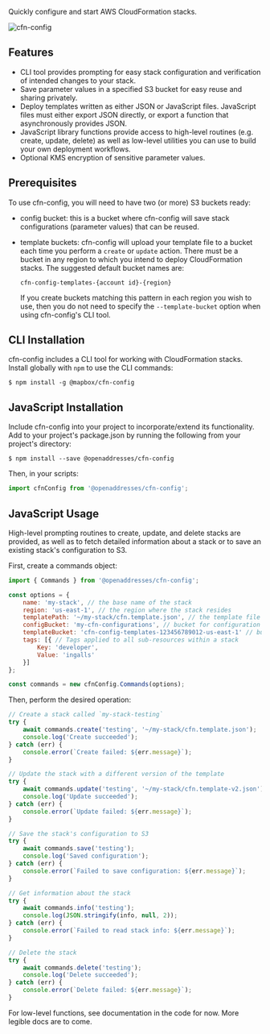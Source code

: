 Quickly configure and start AWS CloudFormation stacks.

![cfn-config](https://cloud.githubusercontent.com/assets/515424/17630129/c42d7e52-6072-11e6-8029-0a7aa3952193.gif)

## Features

- CLI tool provides prompting for easy stack configuration and verification of intended changes to your stack.
- Save parameter values in a specified S3 bucket for easy reuse and sharing privately.
- Deploy templates written as either JSON or JavaScript files. JavaScript files must either export JSON directly, or export a function that asynchronously provides JSON.
- JavaScript library functions provide access to high-level routines (e.g. create, update, delete) as well as low-level utilities you can use to build your own deployment workflows.
- Optional KMS encryption of sensitive parameter values.

## Prerequisites

To use cfn-config, you will need to have two (or more) S3 buckets ready:

- config bucket: this is a bucket where cfn-config will save stack configurations (parameter values) that can be reused.

- template buckets: cfn-config will upload your template file to a bucket each time you perform a `create` or `update` action. There must be a bucket in any region to which you intend to deploy CloudFormation stacks. The suggested default bucket names are:

  ```
  cfn-config-templates-{account id}-{region}
  ```

  If you create buckets matching this pattern in each region you wish to use, then you do not need to specify the `--template-bucket` option when using cfn-config's CLI tool.

## CLI Installation

cfn-config includes a CLI tool for working with CloudFormation stacks. Install globally with `npm` to use the CLI commands:

```
$ npm install -g @mapbox/cfn-config
```

## JavaScript Installation

Include cfn-config into your project to incorporate/extend its functionality. Add to your project's package.json by running the following from your project's directory:

```
$ npm install --save @openaddresses/cfn-config
```

Then, in your scripts:

```js
import cfnConfig from '@openaddresses/cfn-config';
```

## JavaScript Usage

High-level prompting routines to create, update, and delete stacks are provided, as well as to fetch detailed information about a stack or to save an existing stack's configuration to S3.

First, create a commands object:

```js
import { Commands } from '@openaddresses/cfn-config';

const options = {
    name: 'my-stack', // the base name of the stack
    region: 'us-east-1', // the region where the stack resides
    templatePath: '~/my-stack/cfn.template.json', // the template file
    configBucket: 'my-cfn-configurations', // bucket for configuration files
    templateBucket: 'cfn-config-templates-123456789012-us-east-1' // bucket for templates
    tags: [{ // Tags applied to all sub-resources within a stack
        Key: 'developer',
        Value: 'ingalls'
    }]
};

const commands = new cfnConfig.Commands(options);
```

Then, perform the desired operation:

```js
// Create a stack called `my-stack-testing`
try {
    await commands.create('testing', '~/my-stack/cfn.template.json');
    console.log('Create succeeded');
} catch (err) {
    console.error(`Create failed: ${err.message}`);
}

// Update the stack with a different version of the template
try {
    await commands.update('testing', '~/my-stack/cfn.template-v2.json');
    console.log('Update succeeded');
} catch (err) {
    console.error(`Update failed: ${err.message}`);
}

// Save the stack's configuration to S3
try {
    await commands.save('testing');
    console.log('Saved configuration');
} catch (err) {
    console.error(`Failed to save configuration: ${err.message}`);
}

// Get information about the stack
try {
    await commands.info('testing');
    console.log(JSON.stringify(info, null, 2));
} catch (err) {
    console.error(`Failed to read stack info: ${err.message}`);
}

// Delete the stack
try {
    await commands.delete('testing');
    console.log('Delete succeeded');
} catch (err) {
    console.error(`Delete failed: ${err.message}`);
}
```

For low-level functions, see documentation in the code for now. More legible docs are to come.
